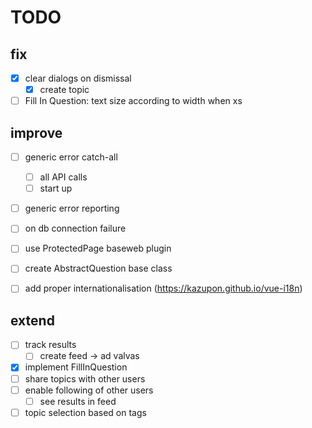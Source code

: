 # TODO

## fix

- [x] clear dialogs on dismissal
  - [x] create topic
- [ ] Fill In Question: text size according to width when xs

## improve

- [ ] generic error catch-all
  - [ ] all API calls
  - [ ] start up
- [ ] generic error reporting
- [ ] on db connection failure

- [ ] use ProtectedPage baseweb plugin

- [ ] create AbstractQuestion base class

- [ ] add proper internationalisation (https://kazupon.github.io/vue-i18n)

## extend

- [ ] track results
  - [ ] create feed -> ad valvas
- [x] implement FillInQuestion
- [ ] share topics with other users
- [ ] enable following of other users
  - [ ] see results in feed
- [ ] topic selection based on tags
